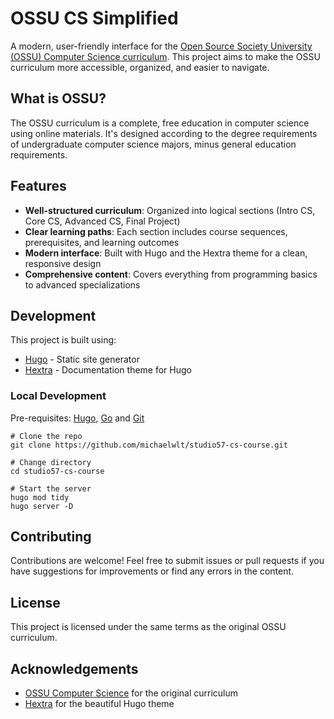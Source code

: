 # OSSU CS Simplified

A modern, user-friendly interface for the [Open Source Society University (OSSU) Computer Science curriculum](https://github.com/ossu/computer-science). This project aims to make the OSSU curriculum more accessible, organized, and easier to navigate.

## What is OSSU?

The OSSU curriculum is a complete, free education in computer science using online materials. It's designed according to the degree requirements of undergraduate computer science majors, minus general education requirements.

## Features

- **Well-structured curriculum**: Organized into logical sections (Intro CS, Core CS, Advanced CS, Final Project)
- **Clear learning paths**: Each section includes course sequences, prerequisites, and learning outcomes
- **Modern interface**: Built with Hugo and the Hextra theme for a clean, responsive design
- **Comprehensive content**: Covers everything from programming basics to advanced specializations

## Development

This project is built using:
- [Hugo](https://gohugo.io) - Static site generator
- [Hextra](https://github.com/imfing/hextra) - Documentation theme for Hugo

### Local Development

Pre-requisites: [Hugo](https://gohugo.io/getting-started/installing/), [Go](https://golang.org/doc/install) and [Git](https://git-scm.com)

```shell
# Clone the repo
git clone https://github.com/michaelwlt/studio57-cs-course.git

# Change directory
cd studio57-cs-course

# Start the server
hugo mod tidy
hugo server -D
```

## Contributing

Contributions are welcome! Feel free to submit issues or pull requests if you have suggestions for improvements or find any errors in the content.

## License

This project is licensed under the same terms as the original OSSU curriculum.

## Acknowledgements

- [OSSU Computer Science](https://github.com/ossu/computer-science) for the original curriculum
- [Hextra](https://github.com/imfing/hextra) for the beautiful Hugo theme
